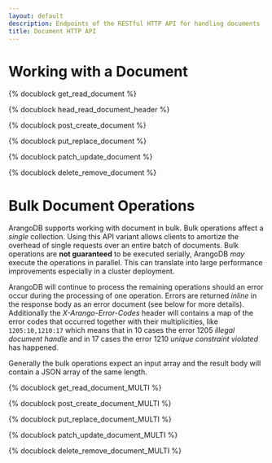 ```yaml
---
layout: default
description: Endpoints of the RESTful HTTP API for handling documents
title: Document HTTP API
---
```

Working with a Document
=======================

<!-- arangod/RestHandler/RestDocumentHandler.cpp -->
{% docublock get_read_document %}

<!-- arangod/RestHandler/RestDocumentHandler.cpp -->
{% docublock head_read_document_header %}

<!-- arangod/RestHandler/RestDocumentHandler.cpp -->
{% docublock post_create_document %}

<!-- arangod/RestHandler/RestDocumentHandler.cpp -->
{% docublock put_replace_document %}

<!-- arangod/RestHandler/RestDocumentHandler.cpp -->
{% docublock patch_update_document %}

<!-- arangod/RestHandler/RestDocumentHandler.cpp -->
{% docublock delete_remove_document %}

Bulk Document Operations
========================

ArangoDB supports working with document in bulk. Bulk operations affect a
*single* collection. Using this API variant allows clients to amortize the
overhead of single requests over an entire batch of documents. Bulk operations
are **not guaranteed** to be executed serially, ArangoDB _may_ execute the
operations in parallel. This can translate into large performance improvements
especially in a cluster deployment.

ArangoDB will continue to process the remaining operations should an error
occur during the processing of one operation. Errors are returned _inline_ in
the response body as an error document (see below for more details).
Additionally the _X-Arango-Error-Codes_ header will contains a map of the
error codes that occurred together with their multiplicities, like
`1205:10,1210:17` which means that in 10 cases the error 1205
*illegal document handle* and in 17 cases the error 1210
*unique constraint violated* has happened.

Generally the bulk operations expect an input array and the result body will
contain a JSON array of the same length.

<!-- arangod/RestHandler/RestDocumentHandler.cpp -->
{% docublock get_read_document_MULTI %}

<!-- arangod/RestHandler/RestDocumentHandler.cpp -->
{% docublock post_create_document_MULTI %}

<!-- arangod/RestHandler/RestDocumentHandler.cpp -->
{% docublock put_replace_document_MULTI %}

<!-- arangod/RestHandler/RestDocumentHandler.cpp -->
{% docublock patch_update_document_MULTI %}

<!-- arangod/RestHandler/RestDocumentHandler.cpp -->
{% docublock delete_remove_document_MULTI %}
